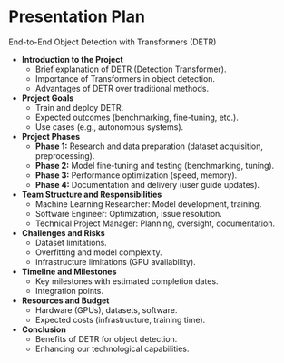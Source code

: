 # Presentation Plan

End-to-End Object Detection with Transformers (DETR)
- **Introduction to the Project**  
  - Brief explanation of DETR (Detection Transformer).  
  - Importance of Transformers in object detection.  
  - Advantages of DETR over traditional methods.
- **Project Goals**  
  - Train and deploy DETR.  
  - Expected outcomes (benchmarking, fine-tuning, etc.).  
  - Use cases (e.g., autonomous systems).
- **Project Phases**  
  - **Phase 1:** Research and data preparation (dataset acquisition, preprocessing).  
  - **Phase 2:** Model fine-tuning and testing (benchmarking, tuning).  
  - **Phase 3:** Performance optimization (speed, memory).  
  - **Phase 4:** Documentation and delivery (user guide updates).
- **Team Structure and Responsibilities**  
  - Machine Learning Researcher: Model development, training.  
  - Software Engineer: Optimization, issue resolution.  
  - Technical Project Manager: Planning, oversight, documentation.
- **Challenges and Risks**  
  - Dataset limitations.  
  - Overfitting and model complexity.  
  - Infrastructure limitations (GPU availability).
- **Timeline and Milestones**  
  - Key milestones with estimated completion dates.  
  - Integration points.
- **Resources and Budget**  
  - Hardware (GPUs), datasets, software.  
  - Expected costs (infrastructure, training time).
- **Conclusion**  
  - Benefits of DETR for object detection.  
  - Enhancing our technological capabilities.
